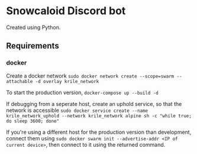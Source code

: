 # Snowcaloid Discord bot

Created using Python.

## Requirements

### docker

Create a docker network `sudo docker network create --scope=swarm --attachable -d overlay krile_network`

To start the production version, `docker-compose up --build -d`

If debugging from a seperate host, create an uphold service, so that the network is accessible `sudo docker service create --name krile_network_uphold --network krile_network alpine sh -c "while true; do sleep 3600; done"`

If you're using a different host for the production version than development, connect them using `sudo docker swarm init --advertise-addr <IP of current device>`, then connect to it using the returned command.